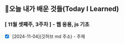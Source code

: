 ## 🚀오늘 내가 배운 것들(Today I Learned)

### [ 11월 셋째주, 3주차 ] - 웹 응용, js 기초

- [x] [2024-11-04](깃허브 md 주소) - 주제 